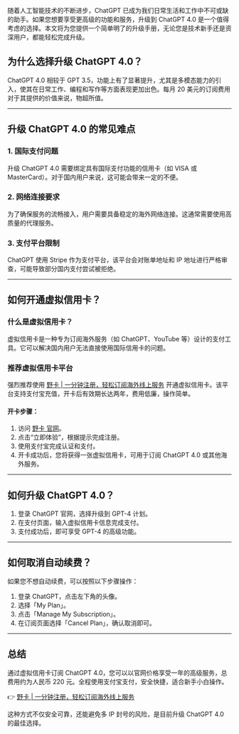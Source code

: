 随着人工智能技术的不断进步，ChatGPT 已成为我们日常生活和工作中不可或缺的助手。如果您想要享受更高级的功能和服务，升级到 ChatGPT 4.0 是一个值得考虑的选择。本文将为您提供一个简单明了的升级手册，无论您是技术新手还是资深用户，都能轻松完成升级。

## 为什么选择升级 ChatGPT 4.0？

ChatGPT 4.0 相较于 GPT 3.5，功能上有了显著提升，尤其是多模态能力的引入，使其在日常工作、编程和写作等方面表现更加出色。每月 20 美元的订阅费用对于其提供的价值来说，物超所值。

---

## 升级 ChatGPT 4.0 的常见难点

### 1. 国际支付问题
升级 ChatGPT 4.0 需要绑定具有国际支付功能的信用卡（如 VISA 或 MasterCard）。对于国内用户来说，这可能会带来一定的不便。

### 2. 网络连接要求
为了确保服务的流畅接入，用户需要具备稳定的海外网络连接。这通常需要使用高质量的代理服务。

### 3. 支付平台限制
ChatGPT 使用 Stripe 作为支付平台，该平台会对账单地址和 IP 地址进行严格审查，可能导致部分国内支付尝试被拒绝。

---

## 如何开通虚拟信用卡？

### 什么是虚拟信用卡？
虚拟信用卡是一种专为订阅海外服务（如 ChatGPT、YouTube 等）设计的支付工具。它可以解决国内用户无法直接使用国际信用卡的问题。

### 推荐虚拟信用卡平台
强烈推荐使用 [野卡 | 一分钟注册，轻松订阅海外线上服务](https://bit.ly/bewildcard) 开通虚拟信用卡。该平台支持支付宝充值，开卡后有效期长达两年，费用低廉，操作简单。

#### 开卡步骤：
1. 访问 [野卡 官网](https://bit.ly/bewildcard)。
2. 点击“立即体验”，根据提示完成注册。
3. 使用支付宝完成认证和支付。
4. 开卡成功后，您将获得一张虚拟信用卡，可用于订阅 ChatGPT 4.0 或其他海外服务。

---

## 如何升级 ChatGPT 4.0？

1. 登录 ChatGPT 官网，选择升级到 GPT-4 计划。
2. 在支付页面，输入虚拟信用卡信息完成支付。
3. 支付成功后，即可享受 GPT-4 的高级功能。

---

## 如何取消自动续费？

如果您不想自动续费，可以按照以下步骤操作：
1. 登录 ChatGPT，点击左下角的头像。
2. 选择「My Plan」。
3. 点击「Manage My Subscription」。
4. 在订阅页面选择「Cancel Plan」，确认取消即可。

---

## 总结

通过虚拟信用卡订阅 ChatGPT 4.0，您可以以官网价格享受一年的高级服务，总费用约为人民币 220 元。全程使用支付宝支付，安全快捷，适合新手小白操作。

👉 [野卡 | 一分钟注册，轻松订阅海外线上服务](https://bit.ly/bewildcard)

这种方式不仅安全可靠，还能避免多 IP 封号的风险，是目前升级 ChatGPT 4.0 的最佳选择。